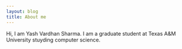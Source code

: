 ```yaml
---
layout: blog
title: About me
---
```


Hi, I am Yash Vardhan Sharma. I am a graduate student at Texas A&M University stuyding computer science.

